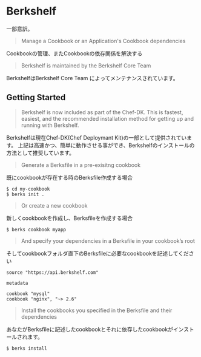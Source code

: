 # Berkshelf

一部意訳。

>Manage a Cookbook or an Application's Cookbook dependencies

Cookbookの管理、またCookbookの依存関係を解決する

>Berkshelf is maintained by the Berkshelf Core Team

BerkshelfはBerkshelf Core Team によってメンテナンスされています。

## Getting Started

>Berkshelf is now included as part of the Chef-DK. This is fastest, easiest, and the recommended installation method for getting up and running with Berkshelf.

Berkshelfは現在Chef-DK(Chef Deploymant Kit)の一部として提供されています。
上記は高速かつ、簡単に動作させる事ができ、Berkshelfのインストールの方法として推奨しています。

>Generate a Berksfile in a pre-exisitng cookbook

既にcookbookが存在する時のBerksfile作成する場合

	$ cd my-cookbook
	$ berks init .

>Or create a new cookbook

新しくcookbookを作成し、Berksfileを作成する場合

	$ berks cookbook myapp

>And specify your dependencies in a Berksfile in your cookbook’s root

そしてcookbookフォルダ直下のBerksfileに必要なcookbookを記述してください

	source "https://api.berkshelf.com"

	metadata

	cookbook "mysql"
	cookbook "nginx", "~> 2.6"

>Install the cookbooks you specified in the Berksfile and their dependencies

あなたがBerksfileに記述したcookbookとそれに依存したcookbookがインストールされます。

	$ berks install

